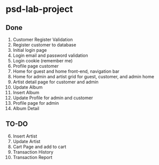 # psd-lab-project

## Done
1. Customer Register Validation
2. Register customer to database
3. Initial login page
4. Login email and password validation
5. Login cookie (remember me)
6. Profile page customer
7. Home for guest and home front-end, navigation bar
8. Home for admin and artist grid for guest, customer, and admin home
9. Artist detail page for customer and admin
10. Update Album
11. Insert Album
12. Update Profile for admin and customer
13. Profile page for admin
14. Album Detail

## TO-DO
6. Insert Artist
7. Update Artist
11. Cart Page and add to cart
12. Transaction History
13. Transaction Report
